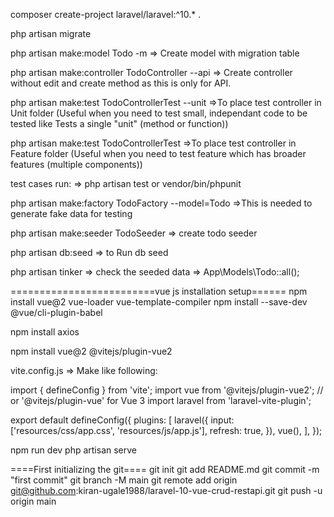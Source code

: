 composer create-project laravel/laravel:^10.* .

php artisan migrate

php artisan make:model Todo -m
=> Create model with migration table

php artisan make:controller TodoController --api
=> Create controller without edit and create method as this is only for API.

php artisan make:test TodoControllerTest --unit
=>To place test controller in Unit folder (Useful when you need to test small, independant code to be tested like Tests a single "unit" (method or function))

php artisan make:test TodoControllerTest
=>To place test controller in Feature folder (Useful when you need to test feature which has broader features (multiple components))

test cases run:
=> php artisan test   or vendor/bin/phpunit

php artisan make:factory TodoFactory --model=Todo
=>This is needed to generate fake data for testing

php artisan make:seeder TodoSeeder
=> create todo seeder

php artisan db:seed
=> to Run db seed

php artisan tinker
=> check the seeded data => App\Models\Todo::all();

=========================vue js installation setup======
npm install vue@2 vue-loader vue-template-compiler
npm install --save-dev @vue/cli-plugin-babel

npm install axios

npm install vue@2 @vitejs/plugin-vue2

vite.config.js => Make like following:

import { defineConfig } from 'vite';
import vue from '@vitejs/plugin-vue2'; // or '@vitejs/plugin-vue' for Vue 3
import laravel from 'laravel-vite-plugin';

export default defineConfig({
    plugins: [
        laravel({
            input: ['resources/css/app.css', 'resources/js/app.js'],
            refresh: true,
        }),
        vue(),
    ],
});


npm run dev
php artisan serve

====First initializing the git====
git init
git add README.md
git commit -m "first commit"
git branch -M main
git remote add origin git@github.com:kiran-ugale1988/laravel-10-vue-crud-restapi.git
git push -u origin main


